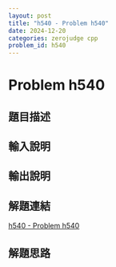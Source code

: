 ```yaml
---
layout: post
title: "h540 - Problem h540"
date: 2024-12-20
categories: zerojudge cpp
problem_id: h540
---
```


# Problem h540

## 題目描述



## 輸入說明



## 輸出說明



## 解題連結

[h540 - Problem h540](https://zerojudge.tw/ShowProblem?problemid=h540)

## 解題思路

